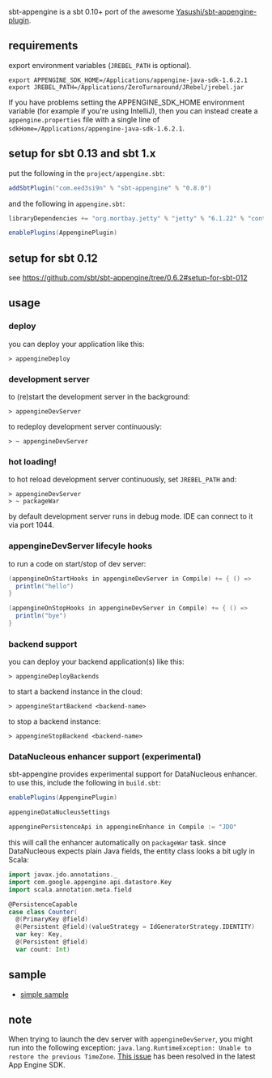 sbt-appengine is a sbt 0.10+ port of the awesome [Yasushi/sbt-appengine-plugin][1].

requirements
------------

export environment variables (`JREBEL_PATH` is optional).

    export APPENGINE_SDK_HOME=/Applications/appengine-java-sdk-1.6.2.1
    export JREBEL_PATH=/Applications/ZeroTurnaround/JRebel/jrebel.jar

If you have problems setting the APPENGINE_SDK_HOME environment variable (for example if you're using IntelliJ), then you can instead create a `appengine.properties` file with a single line of `sdkHome=/Applications/appengine-java-sdk-1.6.2.1`.

setup for sbt 0.13 and sbt 1.x
------------------

put the following in the `project/appengine.sbt`:

```scala
addSbtPlugin("com.eed3si9n" % "sbt-appengine" % "0.8.0")
```

and the following in `appengine.sbt`:

```scala
libraryDependencies += "org.mortbay.jetty" % "jetty" % "6.1.22" % "container"

enablePlugins(AppenginePlugin)
```

setup for sbt 0.12
------------------

see <https://github.com/sbt/sbt-appengine/tree/0.6.2#setup-for-sbt-012>

usage
-----

### deploy

you can deploy your application like this:

    > appengineDeploy

### development server

to (re)start the development server in the background:

    > appengineDevServer

to redeploy development server continuously:

    > ~ appengineDevServer

### hot loading!

to hot reload development server continuously, set `JREBEL_PATH` and:

    > appengineDevServer
    > ~ packageWar

by default development server runs in debug mode. IDE can connect to it via port 1044.

### appengineDevServer lifecyle hooks

to run a code on start/stop of dev server:

```scala
(appengineOnStartHooks in appengineDevServer in Compile) += { () =>
  println("hello")
}

(appengineOnStopHooks in appengineDevServer in Compile) += { () =>
  println("bye")
}
```

### backend support

you can deploy your backend application(s) like this:

    > appengineDeployBackends
    
to start a backend instance in the cloud:

    > appengineStartBackend <backend-name>
    
to stop a backend instance:

    > appengineStopBackend <backend-name>

### DataNucleous enhancer support (experimental)

sbt-appengine provides experimental support for DataNucleous enhancer. to use this, include the following in `build.sbt`:

```scala
enablePlugins(AppenginePlugin)

appengineDataNucleusSettings

appenginePersistenceApi in appengineEnhance in Compile := "JDO"
```

this will call the enhancer automatically on `packageWar` task. since DataNucleous expects plain Java fields, the entity class looks a bit ugly in Scala:

```scala
import javax.jdo.annotations._
import com.google.appengine.api.datastore.Key
import scala.annotation.meta.field

@PersistenceCapable
case class Counter(
  @(PrimaryKey @field)
  @(Persistent @field)(valueStrategy = IdGeneratorStrategy.IDENTITY)
  var key: Key,
  @(Persistent @field)
  var count: Int)
```

sample
------

- [simple sample][3]

note
----

When trying to launch the dev server with `appengineDevServer`, you might run
into the following exception: `java.lang.RuntimeException: Unable to restore the previous TimeZone`.
[This issue][4] has been resolved in the latest App Engine SDK.

  [1]: https://github.com/Yasushi/sbt-appengine-plugin
  [2]: https://github.com/Yasushi
  [3]: https://github.com/sbt/sbt-appengine/tree/master/src/sbt-test/sbt-appengine/simple
  [4]: http://code.google.com/p/googleappengine/issues/detail?id=6928
